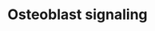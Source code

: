 ---
annotations:
- id: CL:0000062
  parent: native cell
  type: Cell Type Ontology
  value: osteoblast
- id: PW:0000650
  parent: signaling pathway
  type: Pathway Ontology
  value: signaling pathway pertinent to development
- id: PW:0000003
  parent: signaling pathway
  type: Pathway Ontology
  value: signaling pathway
authors:
- MaintBot
- Egonw
- Mkutmon
- Eweitz
description: ''
last-edited: 2021-05-21
organisms:
- Bos taurus
redirect_from:
- /index.php/Pathway:WP1074
- /instance/WP1074
- /instance/WP1074_r117577
revision: r117577
schema-jsonld:
- '@context': https://schema.org/
  '@id': https://wikipathways.github.io/pathways/WP1074.html
  '@type': Dataset
  creator:
    '@type': Organization
    name: WikiPathways
  description: ''
  keywords:
  - BGLAP
  - COL1A1
  - FGF23
  - IBSP
  - INTB3
  - ITGAV
  - Na+
  - PDGFB
  - PDGFRA
  - PDGFRB
  - PTH
  - PTH1R
  - Phosphate
  - SLC17A2
  - TNFRSF11B
  - TNFSF11
  - Vitmain D
  license: CC0
  name: Osteoblast signaling
seo: CreativeWork
title: Osteoblast signaling
wpid: WP1074
---
